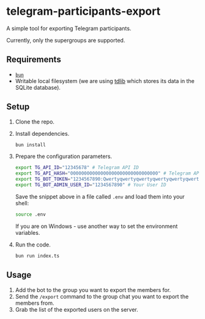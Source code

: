 # telegram-participants-export

A simple tool for exporting Telegram participants.

Currently, only the supergroups are supported.

## Requirements

- [`bun`](https://bun.sh/)
- Writable local filesystem (we are using [tdlib](https://core.telegram.org/tdlib) which stores its data in the SQLite database).

## Setup

1. Clone the repo.

2. Install dependencies.

   ```bash
   bun install
   ```

3. Prepare the configuration parameters.

   ```bash
   export TG_API_ID="12345678" # Telegram API ID
   export TG_API_HASH="00000000000000000000000000000000" # Telegram API Hash
   export TG_BOT_TOKEN="1234567890:Qwertyqwertyqwertyqwertyqwertyqwert" # The bot token from BotFather
   export TG_BOT_ADMIN_USER_ID="1234567890" # Your User ID
   ```

   Save the snippet above in a file called `.env` and load them into your shell:

   ```bash
   source .env
   ```

   If you are on Windows - use another way to set the environment variables.

4. Run the code.

   ```bash
   bun run index.ts
   ```

## Usage

1. Add the bot to the group you want to export the members for.
2. Send the `/export` command to the group chat you want to export the members from.
3. Grab the list of the exported users on the server.
